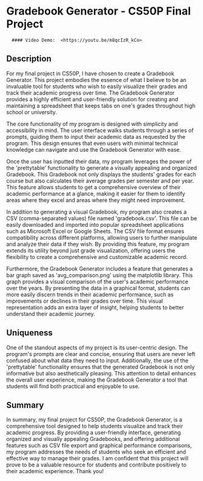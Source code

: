    # Gradebook Generator - CS50P Final Project
      #### Video Demo:  <https://youtu.be/m8qcIzR_kCo>

## Description

For my final project in CS50P, I have chosen to create a Gradebook Generator. This project embodies the essence of what I believe to be an invaluable tool for students who wish to easily visualize their grades and track their academic progress over time. The Gradebook Generator provides a highly efficient and user-friendly solution for creating and maintaining a spreadsheet that keeps tabs on one's grades throughout high school or university.

The core functionality of my program is designed with simplicity and accessibility in mind. The user interface walks students through a series of prompts, guiding them to input their academic data as requested by the program. This design ensures that even users with minimal technical knowledge can navigate and use the Gradebook Generator with ease.

Once the user has inputted their data, my program leverages the power of the 'prettytable' functionality to generate a visually appealing and organized Gradebook. This Gradebook not only displays the students' grades for each course but also calculates their average grades per semester and per year. This feature allows students to get a comprehensive overview of their academic performance at a glance, making it easier for them to identify areas where they excel and areas where they might need improvement.

In addition to generating a visual Gradebook, my program also creates a CSV (comma-separated values) file named 'gradebook.csv'. This file can be easily downloaded and imported into popular spreadsheet applications such as Microsoft Excel or Google Sheets. The CSV file format ensures compatibility across different platforms, allowing users to further manipulate and analyze their data if they wish. By providing this feature, my program extends its utility beyond just grade visualization, offering users the flexibility to create a comprehensive and customizable academic record.

Furthermore, the Gradebook Generator includes a feature that generates a bar graph saved as 'avg_comparison.png' using the matplotlib library. This graph provides a visual comparison of the user's academic performance over the years. By presenting the data in a graphical format, students can more easily discern trends in their academic performance, such as improvements or declines in their grades over time. This visual representation adds an extra layer of insight, helping students to better understand their academic journey.

## Uniqueness

One of the standout aspects of my project is its user-centric design. The program's prompts are clear and concise, ensuring that users are never left confused about what data they need to input. Additionally, the use of the 'prettytable' functionality ensures that the generated Gradebook is not only informative but also aesthetically pleasing. This attention to detail enhances the overall user experience, making the Gradebook Generator a tool that students will find both practical and enjoyable to use.

## Summary

In summary, my final project for CS50P, the Gradebook Generator, is a comprehensive tool designed to help students visualize and track their academic progress. By providing a user-friendly interface, generating organized and visually appealing Gradebooks, and offering additional features such as CSV file export and graphical performance comparisons, my program addresses the needs of students who seek an efficient and effective way to manage their grades. I am confident that this project will prove to be a valuable resource for students and contribute positively to their academic experience. Thank you!
